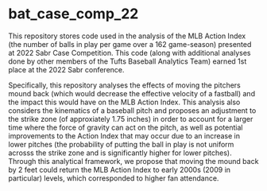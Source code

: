 # bat_case_comp_22

This repository stores code used in the analysis of the MLB Action Index (the number of balls in play
per game over a 162 game-season) presented at 2022 Sabr Case Competition. This code (along with additional
analyses done by other members of the Tufts Baseball Analytics Team) earned 1st place at the 2022 Sabr
conference. 

Specifically, this repository analyses the effects of moving the pitchers mound back (which
would decrease the effective velocity of a fastball) and the impact this would have on the MLB Action Index.
This analysis also considers the kinematics of a baseball pitch and proposes an adjustment to the strike zone
(of approxiately 1.75 inches) in order to account for a larger time where the force of gravity can act on the
pitch, as well as potential improvements to the Action Index that may occur due to an increase in lower pitches
(the probability of putting the ball in play is not uniform acrosss the strike zone and is significantly higher
for lower pitches). Through this analytical framework, we propose that moving the mound back by 2 feet could 
return the MLB Action Index to early 2000s (2009 in particular) levels, which corresponded to higher fan
attendance. 
